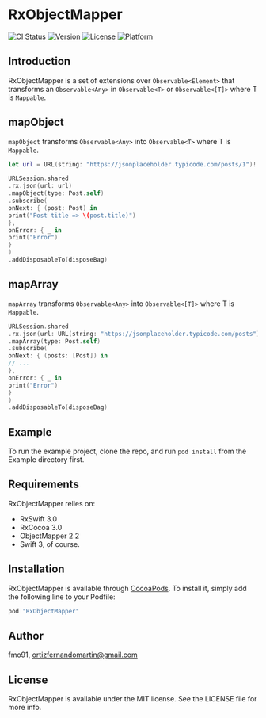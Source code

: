 # RxObjectMapper

[![CI Status](http://img.shields.io/travis/fmo91/RxObjectMapper.svg?style=flat)](https://travis-ci.org/fmo91/RxObjectMapper)
[![Version](https://img.shields.io/cocoapods/v/RxObjectMapper.svg?style=flat)](http://cocoapods.org/pods/RxObjectMapper)
[![License](https://img.shields.io/cocoapods/l/RxObjectMapper.svg?style=flat)](http://cocoapods.org/pods/RxObjectMapper)
[![Platform](https://img.shields.io/cocoapods/p/RxObjectMapper.svg?style=flat)](http://cocoapods.org/pods/RxObjectMapper)

## Introduction

RxObjectMapper is a set of extensions over `Observable<Element>` that transforms an `Observable<Any>` in `Observable<T>` or `Observable<[T]>` where T is `Mappable`.

## mapObject

`mapObject` transforms `Observable<Any>` into `Observable<T>` where T is `Mappable`.

```swift
let url = URL(string: "https://jsonplaceholder.typicode.com/posts/1")!

URLSession.shared
.rx.json(url: url)
.mapObject(type: Post.self)
.subscribe(
onNext: { (post: Post) in
print("Post title => \(post.title)")
},
onError: { _ in
print("Error")
}
)
.addDisposableTo(disposeBag)
```

## mapArray

`mapArray` transforms `Observable<Any>` into `Observable<[T]>` where T is `Mappable`.

```swift
URLSession.shared
.rx.json(url: URL(string: "https://jsonplaceholder.typicode.com/posts")!)
.mapArray(type: Post.self)
.subscribe(
onNext: { (posts: [Post]) in
// ...
},
onError: { _ in
print("Error")
}
)
.addDisposableTo(disposeBag)
```

## Example

To run the example project, clone the repo, and run `pod install` from the Example directory first.

## Requirements

RxObjectMapper relies on:

* RxSwift 3.0
* RxCocoa 3.0
* ObjectMapper 2.2
* Swift 3, of course.

## Installation

RxObjectMapper is available through [CocoaPods](http://cocoapods.org). To install
it, simply add the following line to your Podfile:

```ruby
pod "RxObjectMapper"
```

## Author

fmo91, ortizfernandomartin@gmail.com

## License

RxObjectMapper is available under the MIT license. See the LICENSE file for more info.
